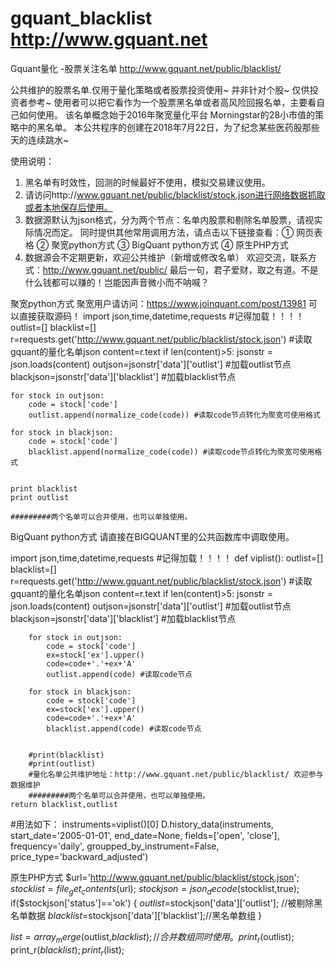 # gquant_blacklist  http://www.gquant.net
Gquant量化 -股票关注名单  http://www.gquant.net/public/blacklist/ 

公共维护的股票名单.仅用于量化策略或者股票投资使用~ 并非针对个股~ 仅供投资者参考~
使用者可以把它看作为一个股票黑名单或者高风险回报名单，主要看自己如何使用。 
该名单概念始于2016年聚宽量化平台 Morningstar的28小市值的策略中的黑名单。 
本公共程序的创建在2018年7月22日，为了纪念某些医药股那些天的连续跳水~

使用说明：

1. 黑名单有时效性，回测的时候最好不使用，模拟交易建议使用。 
2. 请访问http://www.gquant.net/public/blacklist/stock.json进行网络数据抓取或者本地保存后使用。 
3. 数据源默认为json格式，分为两个节点：名单内股票和剔除名单股票，请视实际情况而定。 
同时提供其他常用调用方法，请点击以下链接查看：① 网页表格 ② 聚宽python方式 ③ BigQuant python方式 ④ 原生PHP方式 
4. 数据源会不定期更新，欢迎公共维护（新增或修改名单） 
欢迎交流，联系方式：http://www.gquant.net/public/
最后一句，君子爱财，取之有道。不是什么钱都可以赚的！岂能因声音微小而不呐喊？

聚宽python方式
聚宽用户请访问：https://www.joinquant.com/post/13981 可以直接获取源码！
	import json,time,datetime,requests  #记得加载！！！！
	outlist=[]
    blacklist=[]
    r=requests.get('http://www.gquant.net/public/blacklist/stock.json') #读取gquant的量化名单json
    content=r.text
    if len(content)>5:
      jsonstr = json.loads(content)
      outjson=jsonstr['data']['outlist'] #加载outlist节点
      blackjson=jsonstr['data']['blacklist'] #加载blacklist节点
    
    for stock in outjson:
        code = stock['code']
        outlist.append(normalize_code(code)) #读取code节点转化为聚宽可使用格式

    for stock in blackjson:
        code = stock['code']
        blacklist.append(normalize_code(code)) #读取code节点转化为聚宽可使用格式
      
    
    print blacklist 
    print outlist 

    #########两个名单可以合并使用，也可以单独使用。

		 
BigQuant python方式
请直接在BIGQUANT里的公共函数库中调取使用。

import json,time,datetime,requests  #记得加载！！！！
def viplist():
    outlist=[]
    blacklist=[]
    r=requests.get('http://www.gquant.net/public/blacklist/stock.json') #读取gquant的量化名单json
    content=r.text
    if len(content)>5:
        jsonstr = json.loads(content)
        outjson=jsonstr['data']['outlist'] #加载outlist节点
        blackjson=jsonstr['data']['blacklist'] #加载blacklist节点
    
        for stock in outjson:
            code = stock['code']
            ex=stock['ex'].upper()           
            code=code+'.'+ex+'A'
            outlist.append(code) #读取code节点

        for stock in blackjson:
            code = stock['code']
            ex=stock['ex'].upper()            
            code=code+'.'+ex+'A'
            blacklist.append(code) #读取code节点
      
    
        #print(blacklist) 
        #print(outlist)
        #量化名单公共维护地址：http://www.gquant.net/public/blacklist/ 欢迎参与数据维护
        #########两个名单可以合并使用，也可以单独使用。
    return blacklist,outlist
#用法如下：
instruments=viplist()[0]
D.history_data(instruments, start_date='2005-01-01', end_date=None, fields=['open', 'close'], frequency='daily', groupped_by_instrument=False, price_type='backward_adjusted')		 
		 
原生PHP方式
$url='http://www.gquant.net/public/blacklist/stock.json';
$stocklist=file_get_contents($url);
$stockjson=json_decode($stocklist,true);
if($stockjson['status']=='ok')
{
	$outlist=$stockjson['data']['outlist']; //被剔除黑名单数据
	$blacklist=$stockjson['data']['blacklist'];//黑名单数组
}

$list=array_merge($outlist,$blacklist);//合并数组同时使用。
print_r($outlist);
print_r($blacklist);
print_r($list);
